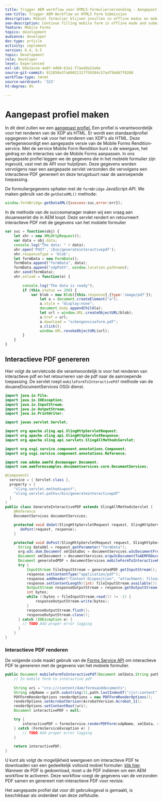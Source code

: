 ```yaml
---
title: Trigger AEM workflow voor HTML5-formulierverzending - Aangepast profiel maken
seo-title: Trigger AEM Workflow on HTML5 Form Submission
description: Mobiel formulier blijven invullen in offline modus en mobiel formulier verzenden om AEM workflow te activeren
seo-description: Continue filling mobile form in offline mode and submit mobile form to trigger AEM workflow
feature: Mobile Forms
topics: development
audience: developer
doc-type: article
activity: implement
version: 6.4, 6.5
topic: Development
role: Developer
level: Experienced
exl-id: b6e3acee-4a07-4d00-b3a1-f7aedda21e6e
source-git-commit: 012850e3fa80021317f59384c57adf56d67f0280
workflow-type: tm+mt
source-wordcount: '323'
ht-degree: 0%

---
```


# Aangepast profiel maken

In dit deel zullen we een [aangepast profiel.](https://helpx.adobe.com/livecycle/help/mobile-forms/creating-profile.html) Een profiel is verantwoordelijk voor het renderen van de XDP als HTML. Er wordt een standaardprofiel opgegeven in het vak voor het renderen van XDP&#39;s als HTML. Deze vertegenwoordigt een aangepaste versie van de Mobile Forms Rendition-service. Met de service Mobile Form Rendition kunt u de weergave, het gedrag en de interacties van de Mobile Forms aanpassen. In ons aangepaste profiel leggen we de gegevens die in het mobiele formulier zijn ingevuld, vast met de API voor hulplijnen. Deze gegevens worden vervolgens naar een aangepaste servlet verzonden die vervolgens een interactieve PDF genereert en deze terugstuurt naar de aanroepende toepassing.

De formuliergegevens ophalen met de `formBridge` JavaScript-API. We maken gebruik van de `getDataXML()` methode:

```javascript
window.formBridge.getDataXML({success:suc,error:err});
```

In de methode van de succesmanager maken wij een vraag aan douaneserlet die in AEM loopt. Deze servlet rendert en retourneert interactieve PDF met de gegevens van het mobiele formulier

```javascript
var suc = function(obj) {
    let xhr = new XMLHttpRequest();
    var data = obj.data;
    console.log("The data: " + data);
    xhr.open('POST','/bin/generateinteractivepdf');
    xhr.responseType = 'blob';
    let formData = new FormData();
    formData.append("formData", data);
    formData.append("xdpPath", window.location.pathname);
    xhr.send(formData);
    xhr.onload = function(e) {
        
        console.log("The data is ready");
        if (this.status == 200) {
            var blob = new Blob([this.response],{type:'image/pdf'});
                let a = document.createElement("a");
                a.style = "display:none";
                document.body.appendChild(a);
                let url = window.URL.createObjectURL(blob);
                a.href = url;
                a.download = "schengenvisaform.pdf";
                a.click();
                window.URL.revokeObjectURL(url);
        }
    }
}
```

## Interactieve PDF genereren

Hier volgt de servletcode die verantwoordelijk is voor het renderen van interactieve pdf en het retourneren van de pdf naar de aanroepende toepassing. De servlet roept `mobileFormToInteractivePdf` methode van de douaneDocumentServices OSGi dienst.

```java
import java.io.File;
import java.io.IOException;
import java.io.InputStream;
import java.io.OutputStream;
import java.io.PrintWriter;

import javax.servlet.Servlet;

import org.apache.sling.api.SlingHttpServletRequest;
import org.apache.sling.api.SlingHttpServletResponse;
import org.apache.sling.api.servlets.SlingAllMethodsServlet;

import org.osgi.service.component.annotations.Component;
import org.osgi.service.component.annotations.Reference;

import com.adobe.aemfd.docmanager.Document;
import com.aemformssamples.documentservices.core.DocumentServices;

@Component(
  service = { Servlet.class }, 
  property = { 
    "sling.servlet.methods=post",
    "sling.servlet.paths=/bin/generateinteractivepdf" 
  }
)
public class GenerateInteractivePDF extends SlingAllMethodsServlet {
    @Reference
    DocumentServices documentServices;

    protected void doGet(SlingHttpServletRequest request, SlingHttpServletResponse response) { 
       doPost(request, response);
    }

    protected void doPost(SlingHttpServletRequest request, SlingHttpServletResponse response) {
      String dataXml = request.getParameter("formData");
      org.w3c.dom.Document xmlDataDoc = documentServices.w3cDocumentFromStrng(dataXml);
      Document xmlDocument = documentServices.orgw3cDocumentToAEMFDDocument(xmlDataDoc);
      Document generatedPDF = documentServices.mobileFormToInteractivePdf(xmlDocument,request.getParameter("xdpPath"));
      try {
          InputStream fileInputStream = generatedPDF.getInputStream();
          response.setContentType("application/pdf");
          response.addHeader("Content-Disposition", "attachment; filename=AemFormsRocks.pdf");
          response.setContentLength((int) fileInputStream.available());
          OutputStream responseOutputStream = response.getOutputStream();
          int bytes;
          while ((bytes = fileInputStream.read()) != -1) {
              responseOutputStream.write(bytes);
          }
          responseOutputStream.flush();
          responseOutputStream.close();
      } catch (IOException e) {
        // TODO Add proper error logging
      }
    }
}
```

### Interactieve PDF renderen

De volgende code maakt gebruik van de [Forms Service API](https://helpx.adobe.com/aem-forms/6/javadocs/com/adobe/fd/forms/api/FormsService.html) om interactieve PDF te genereren met de gegevens van het mobiele formulier.

```java
public Document mobileFormToInteractivePdf(Document xmlData,String path) {
    // In mobile form to interactive pdf
    
    String uri = "crx:///content/dam/formsanddocuments";
    String xdpName = path.substring(31,path.lastIndexOf("/jcr:content"));
    PDFFormRenderOptions renderOptions = new PDFFormRenderOptions();
    renderOptions.setAcrobatVersion(AcrobatVersion.Acrobat_11);
    renderOptions.setContentRoot(uri);
    Document interactivePDF = null;

    try {
        interactivePDF = formsService.renderPDFForm(xdpName, xmlData, renderOptions);
    } catch (FormsServiceException e) {
        // TODO Add proper error logging
    }
    
    return interactivePDF;
}
```

U kunt als volgt de mogelijkheid weergeven om interactieve PDF te downloaden van een gedeeltelijk voltooid mobiel formulier: [klik hier](https://forms.enablementadobe.com/content/dam/formsanddocuments/xdptemplates/schengenvisa.xdp/jcr:content).
Wanneer de PDF is gedownload, moet u de PDF indienen om een AEM workflow te activeren. Deze workflow voegt de gegevens van de verzonden PDF samen en genereert niet-interactieve PDF voor revisie.

Het aangepaste profiel dat voor dit gebruiksgeval is gemaakt, is beschikbaar als onderdeel van deze zelfstudie.
